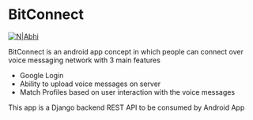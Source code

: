 # BitConnect

[![N|Abhi](https://cldup.com/dTxpPi9lDf.thumb.png)](https://nodesource.com/products/nsolid)



BitConnect is an android app concept in which people can connect over voice messaging network with 3 main features

  - Google Login
  - Ability to upload voice messages on server
  - Match Profiles based on user interaction with the voice messages
  
  
  This app is a Django backend REST API to be consumed by Android App
